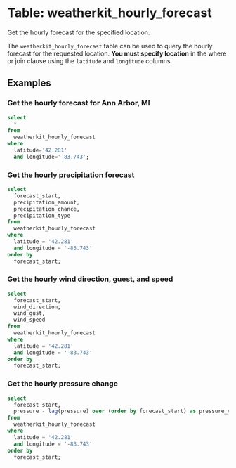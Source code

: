 # Table: weatherkit_hourly_forecast

Get the hourly forecast for the specified location.

The `weatherkit_hourly_forecast` table can be used to query the hourly forecast for the requested location.
**You must specify location** in the where or join clause using the `latitude` and `longitude` columns.

## Examples

### Get the hourly forecast for Ann Arbor, MI

```sql
select
  *
from
  weatherkit_hourly_forecast
where
  latitude='42.281'
  and longitude='-83.743';
```

### Get the hourly precipitation forecast

```sql
select
  forecast_start,
  precipitation_amount,
  precipitation_chance,
  precipitation_type
from
  weatherkit_hourly_forecast
where
  latitude = '42.281'
  and longitude = '-83.743'
order by
  forecast_start;
```

### Get the hourly wind direction, guest, and speed

```sql
select
  forecast_start,
  wind_direction,
  wind_gust,
  wind_speed
from
  weatherkit_hourly_forecast
where
  latitude = '42.281'
  and longitude = '-83.743'
order by
  forecast_start;
```

### Get the hourly pressure change

```sql
select
  forecast_start,
  pressure - lag(pressure) over (order by forecast_start) as pressure_change
from
  weatherkit_hourly_forecast
where
  latitude = '42.281'
  and longitude = '-83.743'
order by
  forecast_start;
```
